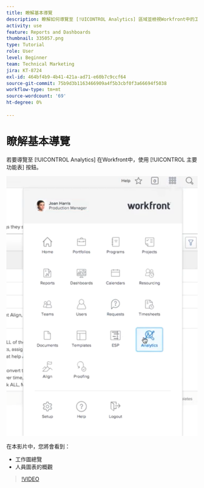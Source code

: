 ```yaml
---
title: 瞭解基本導覽
description: 瞭解如何導覽至 [!UICONTROL Analytics] 區域並檢視Workfront中的工作圖表和人員圖表的概觀。
activity: use
feature: Reports and Dashboards
thumbnail: 335057.png
type: Tutorial
role: User
level: Beginner
team: Technical Marketing
jira: KT-8724
exl-id: 464bf4b9-4b41-421a-ad71-e60b7c9ccf64
source-git-commit: 75b9d3b1163466909a4f5b3cbf0f3a66694f5038
workflow-type: tm+mt
source-wordcount: '69'
ht-degree: 0%

---
```


# 瞭解基本導覽

若要導覽至 [!UICONTROL Analytics] 在Workfront中，使用 [!UICONTROL 主要功能表] 按鈕。

![尋找的影像 [!UICONTROL Analytics] Workfront的功能 [!UICONTROL 主功能表]](assets/Navigate-NWE.png)

在本影片中，您將會看到：

* 工作圖總覽
* 人員圖表的概觀

>[!VIDEO](https://video.tv.adobe.com/v/335057/?quality=12&learn=on)
